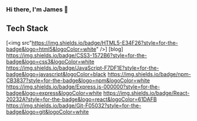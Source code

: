 ### Hi there, I'm James 👋

## Tech Stack
[<img src"https://img.shields.io/badge/HTML5-E34F26?style=for-the-badge&logo=html5&logoColor=white" />] [blog]
https://img.shields.io/badge/CSS3-1572B6?style=for-the-badge&logo=css3&logoColor=white
https://img.shields.io/badge/JavaScript-F7DF1E?style=for-the-badge&logo=javascript&logoColor=black
https://img.shields.io/badge/npm-CB3837?style=for-the-badge&logo=npm&logoColor=white
https://img.shields.io/badge/Express.js-000000?style=for-the-badge&logo=express&logoColor=white
https://img.shields.io/badge/React-20232A?style=for-the-badge&logo=react&logoColor=61DAFB
https://img.shields.io/badge/Git-F05032?style=for-the-badge&logo=git&logoColor=white

<!--
**jabt1998/jabt1998** is a ✨ _special_ ✨ repository because its `README.md` (this file) appears on your GitHub profile.

Here are some ideas to get you started:

- 🔭 I’m currently working on ...
- 🌱 I’m currently learning ...
- 👯 I’m looking to collaborate on ...
- 🤔 I’m looking for help with ...
- 💬 Ask me about ...
- 📫 How to reach me: ...
- 😄 Pronouns: ...
- ⚡ Fun fact: ...
-->
